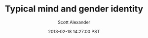 ---
layout: podcast
title: "Typical mind and gender identity"
author: Scott Alexander
description: https://slatestarcodex.com/2013/02/18/typical-mind-and-gender-identity/
date: 2013-02-18 14:27:00 PST
length: 1837556
duration: 459
guid: typical-mind-and-gender-identity
---